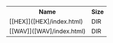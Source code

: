 <table>
<tr><th>Name</th><th>Size</th></tr>
<tr><td>[[HEX]]([HEX]/index.html)</td><td>DIR</td></tr>
<tr><td>[[WAV]]([WAV]/index.html)</td><td>DIR</td></tr>
</table>
